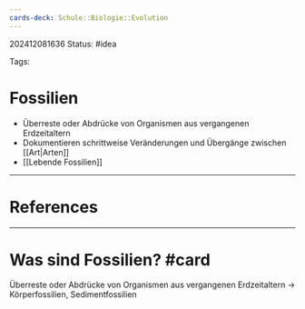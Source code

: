 ```yaml
---
cards-deck: Schule::Biologie::Evolution
---
```

202412081636
Status: #idea

Tags:

# Fossilien
- Überreste oder Abdrücke von Organismen aus vergangenen Erdzeitaltern
- Dokumentieren schrittweise Veränderungen und Übergänge zwischen [[Art|Arten]]
- [[Lebende Fossilien]]


---
# References



---


# Was sind Fossilien? #card 
Überreste oder Abdrücke von Organismen aus vergangenen Erdzeitaltern -> Körperfossilien, Sedimentfossilien